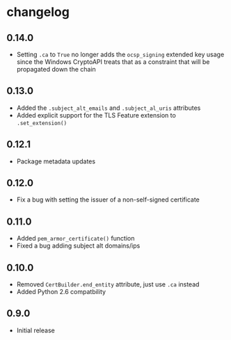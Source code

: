 # changelog

## 0.14.0

 - Setting `.ca` to `True` no longer adds the `ocsp_signing` extended key usage
   since the Windows CryptoAPI treats that as a constraint that will be
   propagated down the chain

## 0.13.0

 - Added the `.subject_alt_emails` and `.subject_al_uris` attributes
 - Added explicit support for the TLS Feature extension to `.set_extension()`

## 0.12.1

 - Package metadata updates

## 0.12.0

 - Fix a bug with setting the issuer of a non-self-signed certificate

## 0.11.0

 - Added `pem_armor_certificate()` function
 - Fixed a bug adding subject alt domains/ips

## 0.10.0

 - Removed `CertBuilder.end_entity` attribute, just use `.ca` instead
 - Added Python 2.6 compatbility

## 0.9.0

 - Initial release
